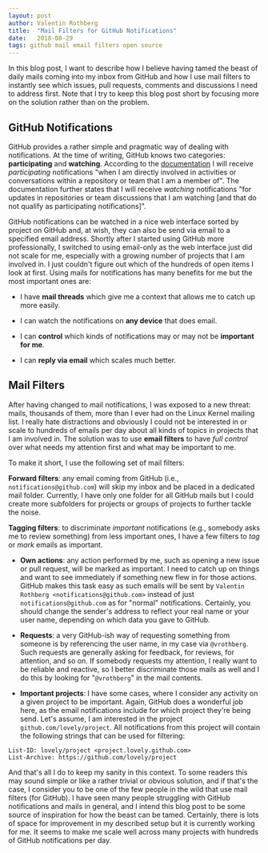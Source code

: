 ```yaml
---
layout: post
author: Valentin Rothberg
title:  "Mail Filters for GitHub Notifications"
date:   2018-08-29
tags: github mail email filters open source
---
```


In this blog post, I want to describe how I believe having tamed the beast of daily mails coming into my inbox from GitHub and how I use mail filters to instantly see which issues, pull requests, comments and discussions I need to address first.  Note that I try to keep this blog post short by focusing more on the solution rather than on the problem.

## GitHub Notifications

GitHub provides a rather simple and pragmatic way of dealing with notifications.  At the time of writing, GitHub knows two categories: **participating** and **watching**.  According to the [documentation](https://help.github.com/articles/about-notifications/) I will receive *participating* notifications "when I am directly involved in activities or conversations within a repository or team that I am a member of".  The documentation further states that I will receive *watching* notifications "for updates in repositories or team discussions that I am watching [and that do not qualify as participating notifications]".

GitHub notifications can be watched in a nice web interface sorted by project on GitHub and, at wish, they can also be send via email to a specified email address.  Shortly after I started using GitHub more professionally, I switched to using email-only as the web interface just did not scale for me, especially with a growing number of projects that I am involved in.  I just couldn't figure out which of the hundreds of open items I look at first.  Using mails for notifications has many benefits for me but the most important ones are:

  * I have **mail threads** which give me a context that allows me to catch up more easily.

  * I can watch the notifications on **any device** that does email.

  * I can **control** which kinds of notifications may or may not be **important for me**.

  * I can **reply via email** which scales much better.

## Mail Filters

After having changed to mail notifications, I was exposed to a new threat: mails, thousands of them, more than I ever had on the Linux Kernel mailing list.  I really hate distractions and obviously I could not be interested in or scale to hundreds of emails per day about all kinds of topics in projects that I am involved in. The solution was to use **email filters** to have *full control* over what needs my attention first and what may be important to me.

To make it short, I use the following set of mail filters:

 **Forward filters**: any email coming from GitHub (i.e., `notifications@github.com`) will skip my inbox and be placed in a dedicated mail folder.  Currently, I have only one folder for all GitHub mails but I could create more subfolders for projects or groups of projects to further tackle the noise.

**Tagging filters**: to discriminate *important* notifications (e.g., somebody asks me to review something) from less important ones, I have a few filters to *tag* or *mark* emails as important.

 - **Own actions**: any action performed by me, such as opening a new issue or pull request, will be marked as important.  I need to catch up on things and want to see immediately if something new flew in for those actions.  GitHub makes this task easy as such emails will be sent by `Valentin Rothberg <notifications@github.com>` instead of just `notifications@github.com` as for "normal" notifications.  Certainly, you should change the sender's address to reflect your real name or your user name, depending on which data you gave to GitHub.

 - **Requests**: a very GitHub-ish way of requesting something from someone is by referencing the user name, in my case via `@vrothberg`.  Such requests are generally asking for feedback, for reviews, for attention, and so on.  If somebody requests my attention, I really want to be reliable and reactive, so I better discriminate those mails as well and I do this by looking for "`@vrothberg`" in the mail contents.

 - **Important projects**: I have some cases, where I consider any activity on a given project to be important.  Again, GitHub does a wonderful job here, as the email notifications include for which project they're being send.  Let's assume, I am interested in the project `github.com/lovely/project`.  All notifications from this project will contain the following strings that can be used for filtering:
```
List-ID: lovely/project <project.lovely.github.com>
List-Archive: https://github.com/lovely/project
```

And that's all I do to keep my sanity in this context.  To some readers this may sound simple or like a rather trivial or obvious solution, and if that's the case, I consider you to be one of the few people in the wild that use mail filters (for GitHub).  I have seen many people struggling with GitHub notifications and mails in general, and I intend this blog post to be some source of inspiration for how the beast can be tamed. Certainly, there is lots of space for improvement in my described setup but it is currently working for me.  It seems to make me scale well across many projects with hundreds of GitHub notifications per day.
